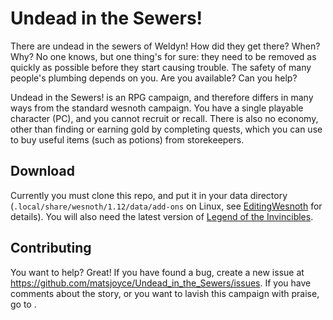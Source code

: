 Undead in the Sewers!
=====================

There are undead in the sewers of Weldyn! How did they get there? When? Why? No one knows, but one thing's for sure: they need to be removed as quickly as possible before they start causing trouble. The safety of many people's plumbing depends on you. Are you available? Can you help?

Undead in the Sewers! is an RPG campaign, and therefore differs in many ways from the standard wesnoth campaign. You have a single playable character (PC), and you cannot recruit or recall. There is also no economy, other than finding or earning gold by completing quests, which you can use to buy useful items (such as potions) from storekeepers.

Download
--------

Currently you must clone this repo, and put it in your data directory (`.local/share/wesnoth/1.12/data/add-ons` on Linux, see [EditingWesnoth](https://wiki.wesnoth.org/EditingWesnoth) for details). You will also need the latest version of [Legend of the Invincibles](https://github.com/Dugy/Legend_of_the_Invincibles).

Contributing
------------

You want to help? Great! If you have found a bug, create a new issue at https://github.com/matsjoyce/Undead_in_the_Sewers/issues. If you have comments about the story, or you want to lavish this campaign with praise, go to <insert forum post here>.
